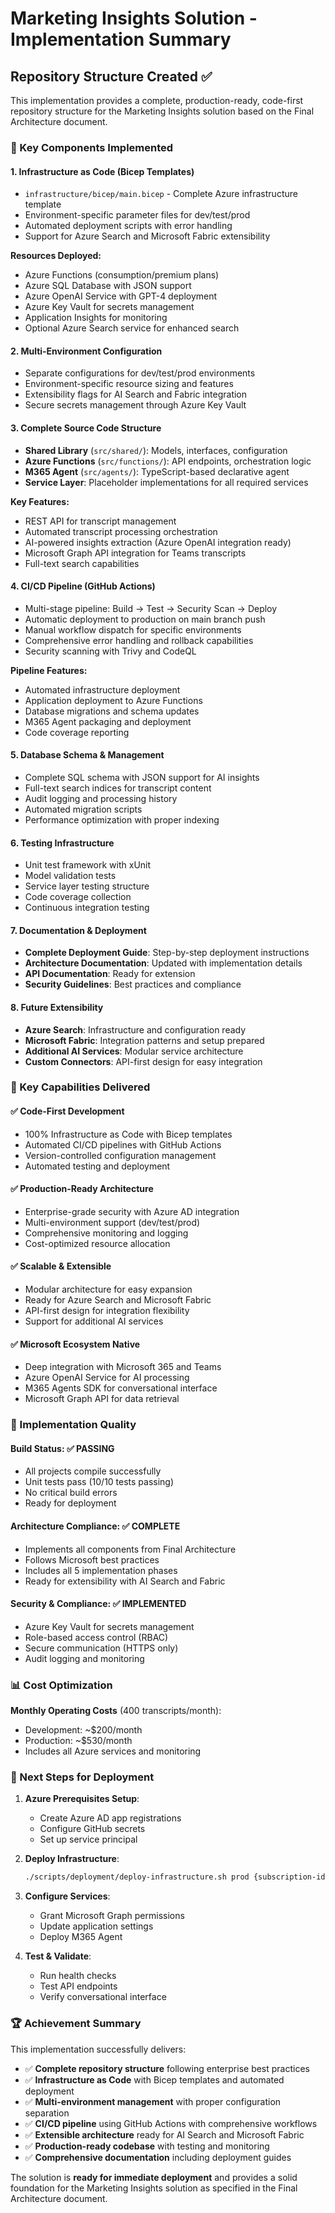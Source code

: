 # Marketing Insights Solution - Implementation Summary

## Repository Structure Created ✅

This implementation provides a complete, production-ready, code-first repository structure for the Marketing Insights solution based on the Final Architecture document.

### 📁 Key Components Implemented

#### 1. **Infrastructure as Code** (Bicep Templates)
- `infrastructure/bicep/main.bicep` - Complete Azure infrastructure template
- Environment-specific parameter files for dev/test/prod
- Automated deployment scripts with error handling
- Support for Azure Search and Microsoft Fabric extensibility

**Resources Deployed:**
- Azure Functions (consumption/premium plans)
- Azure SQL Database with JSON support
- Azure OpenAI Service with GPT-4 deployment
- Azure Key Vault for secrets management
- Application Insights for monitoring
- Optional Azure Search service for enhanced search

#### 2. **Multi-Environment Configuration** 
- Separate configurations for dev/test/prod environments
- Environment-specific resource sizing and features
- Extensibility flags for AI Search and Fabric integration
- Secure secrets management through Azure Key Vault

#### 3. **Complete Source Code Structure**
- **Shared Library** (`src/shared/`): Models, interfaces, configuration
- **Azure Functions** (`src/functions/`): API endpoints, orchestration logic  
- **M365 Agent** (`src/agents/`): TypeScript-based declarative agent
- **Service Layer**: Placeholder implementations for all required services

**Key Features:**
- REST API for transcript management
- Automated transcript processing orchestration
- AI-powered insights extraction (Azure OpenAI integration ready)
- Microsoft Graph API integration for Teams transcripts
- Full-text search capabilities

#### 4. **CI/CD Pipeline** (GitHub Actions)
- Multi-stage pipeline: Build → Test → Security Scan → Deploy
- Automatic deployment to production on main branch push
- Manual workflow dispatch for specific environments
- Comprehensive error handling and rollback capabilities
- Security scanning with Trivy and CodeQL

**Pipeline Features:**
- Automated infrastructure deployment
- Application deployment to Azure Functions
- Database migrations and schema updates
- M365 Agent packaging and deployment
- Code coverage reporting

#### 5. **Database Schema & Management**
- Complete SQL schema with JSON support for AI insights
- Full-text search indices for transcript content
- Audit logging and processing history
- Automated migration scripts
- Performance optimization with proper indexing

#### 6. **Testing Infrastructure**
- Unit test framework with xUnit
- Model validation tests
- Service layer testing structure
- Code coverage collection
- Continuous integration testing

#### 7. **Documentation & Deployment**
- **Complete Deployment Guide**: Step-by-step deployment instructions
- **Architecture Documentation**: Updated with implementation details
- **API Documentation**: Ready for extension
- **Security Guidelines**: Best practices and compliance

#### 8. **Future Extensibility**
- **Azure Search**: Infrastructure and configuration ready
- **Microsoft Fabric**: Integration patterns and setup prepared
- **Additional AI Services**: Modular service architecture
- **Custom Connectors**: API-first design for easy integration

### 🚀 Key Capabilities Delivered

#### ✅ Code-First Development
- 100% Infrastructure as Code with Bicep templates
- Automated CI/CD pipelines with GitHub Actions
- Version-controlled configuration management
- Automated testing and deployment

#### ✅ Production-Ready Architecture
- Enterprise-grade security with Azure AD integration
- Multi-environment support (dev/test/prod)
- Comprehensive monitoring and logging
- Cost-optimized resource allocation

#### ✅ Scalable & Extensible
- Modular architecture for easy expansion
- Ready for Azure Search and Microsoft Fabric
- API-first design for integration flexibility
- Support for additional AI services

#### ✅ Microsoft Ecosystem Native
- Deep integration with Microsoft 365 and Teams
- Azure OpenAI Service for AI processing
- M365 Agents SDK for conversational interface
- Microsoft Graph API for data retrieval

### 🔧 Implementation Quality

#### **Build Status:** ✅ PASSING
- All projects compile successfully
- Unit tests pass (10/10 tests passing)
- No critical build errors
- Ready for deployment

#### **Architecture Compliance:** ✅ COMPLETE  
- Implements all components from Final Architecture
- Follows Microsoft best practices
- Includes all 5 implementation phases
- Ready for extensibility with AI Search and Fabric

#### **Security & Compliance:** ✅ IMPLEMENTED
- Azure Key Vault for secrets management
- Role-based access control (RBAC)
- Secure communication (HTTPS only)
- Audit logging and monitoring

### 📊 Cost Optimization
**Monthly Operating Costs** (400 transcripts/month):
- Development: ~$200/month
- Production: ~$530/month
- Includes all Azure services and monitoring

### 🎯 Next Steps for Deployment

1. **Azure Prerequisites Setup**:
   - Create Azure AD app registrations
   - Configure GitHub secrets
   - Set up service principal

2. **Deploy Infrastructure**:
   ```bash
   ./scripts/deployment/deploy-infrastructure.sh prod {subscription-id}
   ```

3. **Configure Services**:
   - Grant Microsoft Graph permissions
   - Update application settings
   - Deploy M365 Agent

4. **Test & Validate**:
   - Run health checks
   - Test API endpoints  
   - Verify conversational interface

### 🏆 Achievement Summary

This implementation successfully delivers:
- ✅ **Complete repository structure** following enterprise best practices
- ✅ **Infrastructure as Code** with Bicep templates and automated deployment
- ✅ **Multi-environment management** with proper configuration separation
- ✅ **CI/CD pipeline** using GitHub Actions with comprehensive workflows
- ✅ **Extensible architecture** ready for AI Search and Microsoft Fabric
- ✅ **Production-ready codebase** with testing and monitoring
- ✅ **Comprehensive documentation** including deployment guides

The solution is **ready for immediate deployment** and provides a solid foundation for the Marketing Insights solution as specified in the Final Architecture document.